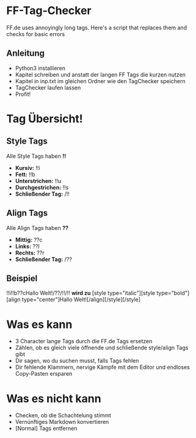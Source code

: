 # FF-Tag-Checker
FF.de uses annoyingly long tags. Here's a script that replaces them and checks for basic errors

## Anleitung
* Python3 installieren 
* Kapitel schreiben und anstatt der langen FF Tags die kurzen nutzen
* Kapitel in inp.txt im gleichen Ordner wie den TagChecker speichern
* TagChecker laufen lassen
* Profit!

# Tag Übersicht!
## Style Tags
Alle Style Tags haben **!!** 

* **Kursiv:** !!i
* **Fett:** !!b
* **Unterstrichen:** !!u
* **Durchgestrichen:** !!s
* **Schließender Tag:** /!!

## Align Tags
Alle Align Tags haben **??**
* **Mittig:** ??c
* **Links:** ??l
* **Rechts:** ??r
* **Schließender Tag:** /??

## Beispiel
!!i!!b??cHallo Welt!/??/!!/!!
**wird zu**
\[style type="italic"\]\[style type="bold"\]\[align type="center"\]Hallo Welt!\[/align\]\[/style\]\[/style\]

# Was es kann
* 3 Character lange Tags durch die FF.de Tags ersetzen
* Zählen, ob es gleich viele öffnende und schließende style/align Tags gibt
* Dir sagen, wo du suchen musst, falls Tags fehlen
* Dir fehlende Klammern, nervige Kämpfe mit dem Editor und endloses Copy-Pasten ersparen

# Was es nicht kann
* Checken, ob die Schachtelung stimmt
* Vernúnftiges Markdown konvertieren
* \[Normal\] Tags entfernen

